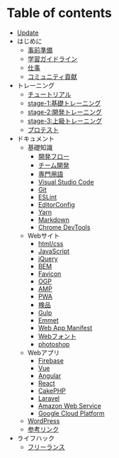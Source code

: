 # Table of contents

* [Update](README.md)
* はじめに
  * [事前準備](hajimeni/shi-qian-zhun-bei.md)
  * [学習ガイドライン](hajimeni/nopointo.md)
  * [仕事](hajimeni/nitsuite.md)
  * [コミュニティ貢献](hajimeni/komyunite.md)
* トレーニング
  * [チュートリアル](torningu/torningunosusumekata.md)
  * [stage-1:基礎トレーニング](torningu/stage-1torningu.md)
  * [stage-2:開発トレーニング](torningu/stage-2torningu.md)
  * [stage-3:上級トレーニング](torningu/stage-3torningu.md)
  * [プロテスト](torningu/purotesuto.md)
* ドキュメント
  * 基礎知識
    * [開発フロー](dokyumento/ji-chu-zhi-shi/fur.md)
    * [チーム開発](dokyumento/ji-chu-zhi-shi/chmu.md)
    * [専門用語](dokyumento/ji-chu-zhi-shi/zhuan-men-yong-yu.md)
    * [Visual Studio Code](dokyumento/ji-chu-zhi-shi/visual-studio-code.md)
    * [Git](dokyumento/ji-chu-zhi-shi/git.md)
    * [ESLint](dokyumento/ji-chu-zhi-shi/eslint.md)
    * [EditorConfig](dokyumento/ji-chu-zhi-shi/editorconfig.md)
    * [Yarn](dokyumento/ji-chu-zhi-shi/yarn.md)
    * [Markdown](dokyumento/ji-chu-zhi-shi/markdown.md)
    * [Chrome DevTools](dokyumento/ji-chu-zhi-shi/chrome-devtools.md)
  * Webサイト
    * [html/css](dokyumento/websaito/html-css.md)
    * [JavaScript](dokyumento/websaito/javascript.md)
    * [jQuery](dokyumento/websaito/jquery.md)
    * [BEM](dokyumento/websaito/bem.md)
    * [Favicon](dokyumento/websaito/favicon.md)
    * [OGP](dokyumento/websaito/ogp.md)
    * [AMP](dokyumento/websaito/amp.md)
    * [PWA](dokyumento/websaito/pwa.md)
    * [検品](dokyumento/websaito/jian-pin.md)
    * [Gulp](dokyumento/websaito/gulp.md)
    * [Emmet](dokyumento/websaito/emmet.md)
    * [Web App Manifest](dokyumento/websaito/web-app-manifest.md)
    * [Webフォント](dokyumento/websaito/webfunto.md)
    * [photoshop](dokyumento/websaito/photoshop.md)
  * Webアプリ
    * [Firebase](dokyumento/webapuri/firebase.md)
    * [Vue](dokyumento/webapuri/vue.md)
    * [Angular](dokyumento/webapuri/angular.md)
    * [React](dokyumento/webapuri/react.md)
    * [CakePHP](dokyumento/webapuri/cakephp.md)
    * [Laravel](dokyumento/webapuri/laravel.md)
    * [Amazon Web Service](dokyumento/webapuri/amazon-web-service.md)
    * [Google Cloud Platform](dokyumento/webapuri/google-cloud-platform.md)
  * [WordPress](dokyumento/wordpress.md)
  * [参考リンク](dokyumento/rinku.md)
* ライフハック
  * [フリーランス](raifuhakku/furransu.md)

